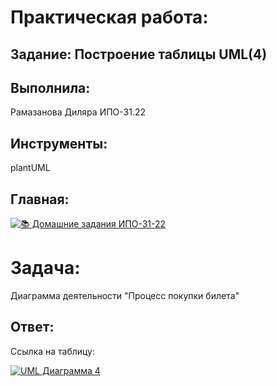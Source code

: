 # Практическая работа:
## Задание: Построение таблицы UML(4)

## Выполнила: 
Рамазанова Диляра ИПО-31.22
## Инструменты:
plantUML

## Главная:
[![📚 Домашние задания ИПО-31-22](https://img.shields.io/badge/📚_Главная-4285F4?style=for-the-badge&logo=github&logoColor=white)](https://github.com/wienwe/DyadyaRyuba/blob/main/HomeworkForRyubakov/README.md)

# Задача:
Диаграмма деятельности "Процесс покупки билета"

## Ответ:
Ссылка на таблицу:

[![UML Диаграмма 4](https://img.shields.io/badge/📐_UML_Диаграмма_4-FF6B6B?style=for-the-badge&logo=diagramsdotnet&logoColor=white)](https://github.com/wienwe/DyadyaRyuba/blob/main/HomeworkForRyubakov/Практическая%20работа%204%20UML/uml4.png)
